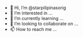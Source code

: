 - 👋 Hi, I’m @starpilipinasorig
- 👀 I’m interested in ...
- 🌱 I’m currently learning ...
- 💞️ I’m looking to collaborate on ...
- 📫 How to reach me ...

<!---
starpilipinasorig/starpilipinasorig is a ✨ special ✨ repository because its `README.md` (this file) appears on your GitHub profile.
You can click the Preview link to take a look at your changes.
--->
